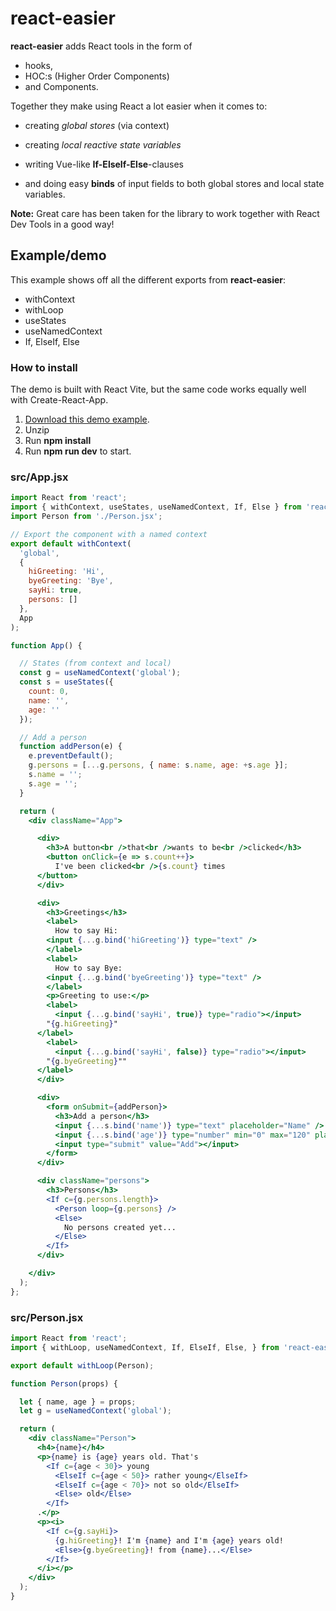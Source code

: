 # react-easier
**react-easier** adds React tools in the form of 

* hooks, 
* HOC:s (Higher Order Components) 
* and Components.

Together they make using React a lot easier when it comes to:
* creating *global stores* (via context)

* creating *local reactive state variables* 
* writing Vue-like **If-ElseIf-Else**-clauses 
* and doing easy **binds** of input fields to both global stores and local state variables.

**Note:** Great care has been taken for the library to work together with React Dev Tools in a good way!

## Example/demo
This example shows off all the different exports from **react-easier**:

* withContext
* withLoop
* useStates
* useNamedContext
* If, ElseIf, Else

### How to install
The demo is built with React Vite, but the same code works equally well with Create-React-App.

1. [Download this demo example](https://github.com/ironboy/react-easier/raw/main/demo-react-easier.zip).
2. Unzip
3. Run **npm install**
4. Run **npm run dev** to start.


### src/App.jsx

```jsx
import React from 'react';
import { withContext, useStates, useNamedContext, If, Else } from 'react-easier';
import Person from './Person.jsx';

// Export the component with a named context
export default withContext(
  'global',
  {
    hiGreeting: 'Hi',
    byeGreeting: 'Bye',
    sayHi: true,
    persons: []
  },
  App
);

function App() {

  // States (from context and local)
  const g = useNamedContext('global');
  const s = useStates({
    count: 0,
    name: '',
    age: ''
  });

  // Add a person
  function addPerson(e) {
    e.preventDefault();
    g.persons = [...g.persons, { name: s.name, age: +s.age }];
    s.name = '';
    s.age = '';
  }

  return (
    <div className="App">

      <div>
        <h3>A button<br />that<br />wants to be<br />clicked</h3>
        <button onClick={e => s.count++}>
          I've been clicked<br />{s.count} times
      </button>
      </div>

      <div>
        <h3>Greetings</h3>
        <label>
          How to say Hi:
        <input {...g.bind('hiGreeting')} type="text" />
        </label>
        <label>
          How to say Bye:
        <input {...g.bind('byeGreeting')} type="text" />
        </label>
        <p>Greeting to use:</p>
        <label>
          <input {...g.bind('sayHi', true)} type="radio"></input>
        "{g.hiGreeting}"
      </label>
        <label>
          <input {...g.bind('sayHi', false)} type="radio"></input>
        "{g.byeGreeting}""
      </label>
      </div>

      <div>
        <form onSubmit={addPerson}>
          <h3>Add a person</h3>
          <input {...s.bind('name')} type="text" placeholder="Name" />
          <input {...s.bind('age')} type="number" min="0" max="120" placeholder="Age" />
          <input type="submit" value="Add"></input>
        </form>
      </div>

      <div className="persons">
        <h3>Persons</h3>
        <If c={g.persons.length}>
          <Person loop={g.persons} />
          <Else>
            No persons created yet...
          </Else>
        </If>
      </div>

    </div>
  );
};
```

### src/Person.jsx

```jsx
import React from 'react';
import { withLoop, useNamedContext, If, ElseIf, Else, } from 'react-easier';

export default withLoop(Person);

function Person(props) {

  let { name, age } = props;
  let g = useNamedContext('global');

  return (
    <div className="Person">
      <h4>{name}</h4>
      <p>{name} is {age} years old. That's
        <If c={age < 30}> young
          <ElseIf c={age < 50}> rather young</ElseIf>
          <ElseIf c={age < 70}> not so old</ElseIf>
          <Else> old</Else>
        </If>
      .</p>
      <p><i>
        <If c={g.sayHi}>
          {g.hiGreeting}! I'm {name} and I'm {age} years old!
          <Else>{g.byeGreeting}! from {name}...</Else>
        </If>
      </i></p>
    </div>
  );
}
```

